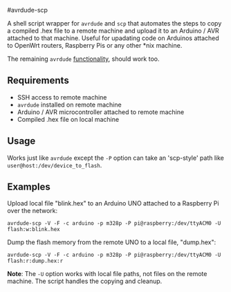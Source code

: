 #avrdude-scp

A shell script wrapper for `avrdude` and `scp` that automates the steps to copy a compiled .hex file to a remote machine and upload it to an Arduino / AVR attached to that machine. Useful for upadating code on Arduinos attached to OpenWrt routers, Raspberry Pis or any other *nix machine.

The remaining `avrdude` [functionality](http://www.nongnu.org/avrdude/user-manual/avrdude_4.html), should work too.

## Requirements

* SSH access to remote machine
* `avrdude` installed on remote machine
* Arduino / AVR microcontroller attached to remote machine
* Compiled .hex file on local machine

## Usage

Works just like `avrdude` except the `-P` option can take an 'scp-style' path like `user@host:/dev/device_to_flash`.

## Examples

Upload local file "blink.hex" to an Arduino UNO attached to a Raspberry Pi over the network:
```shell
avrdude-scp -V -F -c arduino -p m328p -P pi@raspberry:/dev/ttyACM0 -U flash:w:blink.hex
```

Dump the flash memory from the remote UNO to a local file, "dump.hex":
```shell
avrdude-scp -V -F -c arduino -p m328p -P pi@raspberry:/dev/ttyACM0 -U flash:r:dump.hex:r
```

__Note__: The `-U` option works with local file paths, not files on the remote machine. The script handles the copying and cleanup.